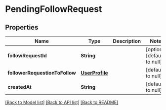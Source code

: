 # PendingFollowRequest
## Properties

| Name | Type | Description | Notes |
|------------ | ------------- | ------------- | -------------|
| **followRequestId** | **String** |  | [optional] [default to null] |
| **followerRequestionToFollow** | [**UserProfile**](UserProfile.md) |  | [default to null] |
| **createdAt** | **String** |  | [default to null] |

[[Back to Model list]](../README.md#documentation-for-models) [[Back to API list]](../README.md#documentation-for-api-endpoints) [[Back to README]](../README.md)

